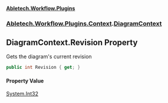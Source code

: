 #### [Abletech.Workflow.Plugins](index.md 'index')
### [Abletech.Workflow.Plugins.Context](Abletech_Workflow_Plugins_Context.md 'Abletech.Workflow.Plugins.Context').[DiagramContext](DiagramContext.md 'Abletech.Workflow.Plugins.Context.DiagramContext')
## DiagramContext.Revision Property
Gets the diagram's current revision  
```csharp
public int Revision { get; }
```
#### Property Value
[System.Int32](https://docs.microsoft.com/en-us/dotnet/api/System.Int32 'System.Int32')
